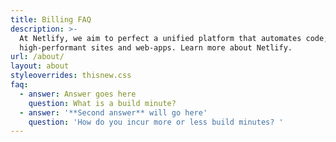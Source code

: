 ```yaml
---
title: Billing FAQ
description: >-
  At Netlify, we aim to perfect a unified platform that automates code; creating
  high-performant sites and web-apps. Learn more about Netlify.
url: /about/
layout: about
styleoverrides: thisnew.css
faq:
  - answer: Answer goes here
    question: What is a build minute?
  - answer: '**Second answer** will go here'
    question: 'How do you incur more or less build minutes? '
---
```



